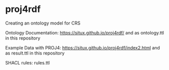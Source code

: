 # proj4rdf
Creating an ontology model for CRS

Ontology Documentation: https://situx.github.io/proj4rdf/ and as ontology.ttl in this repository

Example Data with PROJ4: https://situx.github.io/proj4rdf/index2.html and as result.ttl in this repository

SHACL rules: rules.ttl
